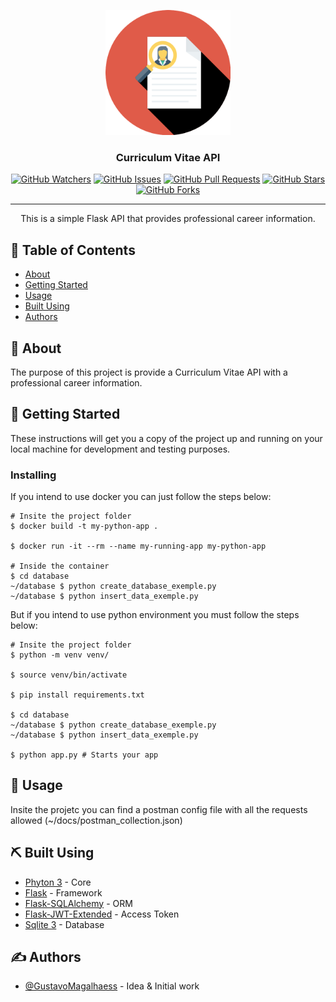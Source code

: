 <p align="center">
  <a href="" rel="noopener">
 <img width=200px height=200px src="./curriculum-vitae.png" alt="Project logo"></a>
</p>

<h3 align="center">Curriculum Vitae API</h3>

<div align="center">

[![GitHub Watchers](https://img.shields.io/github/watchers/GustavoMagalhaess/python-curriculum-api?style=plastic&logo=appveyor)](https://github.com/GustavoMagalhaess/python-curriculum-api/watchers)
[![GitHub Issues](https://img.shields.io/github/issues/GustavoMagalhaess/python-curriculum-api?style=plastic&logo=appveyor)](https://github.com/GustavoMagalhaess/python-curriculum-api/issues)
[![GitHub Pull Requests](https://img.shields.io/github/issues-pr/GustavoMagalhaess/python-curriculum-api?style=plastic&logo=appveyor)](https://github.com/GustavoMagalhaess/python-curriculum-api/pulls)
[![GitHub Stars](https://img.shields.io/github/stars/GustavoMagalhaess/python-curriculum-api?style=plastic&logo=appveyor)](https://github.com/GustavoMagalhaess/python-curriculum-api/stargazers)
[![GitHub Forks](https://img.shields.io/github/forks/GustavoMagalhaess/python-curriculum-api?style=plastic&logo=appveyor)](https://github.com/GustavoMagalhaess/python-curriculum-api/network/members)

</div>

---

<p align="center"> This is a simple Flask API that provides professional career information.
    <br> 
</p>

## 📝 Table of Contents

- [About](#about)
- [Getting Started](#getting_started)
- [Usage](#usage)
- [Built Using](#built_using)
- [Authors](#authors)

## 🧐 About <a name = "about"></a>

The purpose of this project is provide a Curriculum Vitae API with a professional career information.

## 🏁 Getting Started <a name = "getting_started"></a>

These instructions will get you a copy of the project up and running on your local machine for development and testing purposes.

### Installing

If you intend to use docker you can just follow the steps below:

```
# Insite the project folder
$ docker build -t my-python-app .

$ docker run -it --rm --name my-running-app my-python-app

# Inside the container
$ cd database
~/database $ python create_database_exemple.py
~/database $ python insert_data_exemple.py
```

But if you intend to use python environment you must follow the steps below:

```
# Insite the project folder
$ python -m venv venv/

$ source venv/bin/activate

$ pip install requirements.txt

$ cd database
~/database $ python create_database_exemple.py
~/database $ python insert_data_exemple.py

$ python app.py # Starts your app
```

## 🎈 Usage <a name="usage"></a>

Insite the projetc you can find a postman config file with all the requests allowed (~/docs/postman_collection.json)

## ⛏️ Built Using <a name = "built_using"></a>

- [Phyton 3](https://www.python.org/) - Core
- [Flask](https://flask.palletsprojects.com/en/1.1.x/) - Framework
- [Flask-SQLAlchemy](https://flask-sqlalchemy.palletsprojects.com/en/2.x/) - ORM
- [Flask-JWT-Extended](https://flask-jwt-extended.readthedocs.io/en/stable/) - Access Token
- [Sqlite 3](https://www.sqlite.org/) - Database

## ✍️ Authors <a name = "authors"></a>

- [@GustavoMagalhaess](https://github.com/GustavoMagalhaess) - Idea & Initial work
